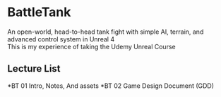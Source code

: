 # BattleTank
An open-world, head-to-head tank fight with simple AI, terrain, and advanced control system in Unreal 4    
This is my experience of taking the Udemy Unreal Course

## Lecture List
*BT 01 Intro, Notes, And assets
*BT 02 Game Design Document (GDD)
